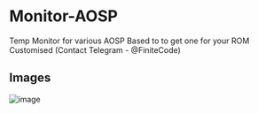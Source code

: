 # Monitor-AOSP
Temp Monitor for various AOSP Based to to get one for your ROM Customised (Contact Telegram - @FiniteCode)

## Images
![image](https://github.com/Finite-Code/Monitor-AOSP/assets/93546392/d9a5fd8f-5dfa-4c2b-83fd-c3fcfaeae913)
